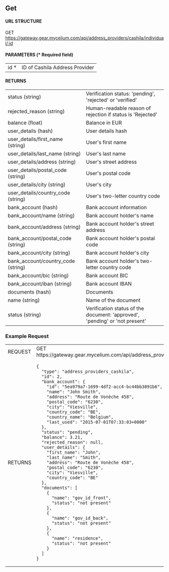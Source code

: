 ## Get

#### URL STRUCTURE

GET https://gateway.gear.mycelium.com/api/address_providers/cashila/individual/:id

#### PARAMETERS (* Required field)

<table>
  <tr>
    <td>id *
    <td>ID of Cashila Address Provider
</table>

#### RETURNS

<table>
  <tr>
    <td>status (string)
    <td>Verification status: &#39;pending&#39;, &#39;rejected&#39; or &#39;verified&#39;
  <tr>
    <td>rejected_reason (string)
    <td>Human-readable reason of rejection if status is &#39;Rejected&#39;
  <tr>
    <td>balance (float)
    <td>Balance in EUR
  <tr>
    <td>user_details (hash)
    <td>User details hash
  <tr>
    <td>user_details/first_name (string)
    <td>User&#39;s first name
  <tr>
    <td>user_details/last_name (string)
    <td>User&#39;s last name
  <tr>
    <td>user_details/address (string)
    <td>User&#39;s street address
  <tr>
    <td>user_details/postal_code (string)
    <td>User&#39;s postal code
  <tr>
    <td>user_details/city (string)
    <td>User&#39;s city
  <tr>
    <td>user_details/country_code (string)
    <td>User&#39;s two-letter country code
  <tr>
    <td>bank_account (hash)
    <td>Bank account information
  <tr>
    <td>bank_account/name (string)
    <td>Bank account holder&#39;s name
  <tr>
    <td>bank_account/address (string)
    <td>Bank account holder&#39;s street address
  <tr>
    <td>bank_account/postal_code (string)
    <td>Bank account holder&#39;s postal code
  <tr>
    <td>bank_account/city (string)
    <td>Bank account holder&#39;s city
  <tr>
    <td>bank_account/country_code (string)
    <td>Bank account holder&#39;s two-letter country code
  <tr>
    <td>bank_account/bic (string)
    <td>Bank account BIC
  <tr>
    <td>bank_account/iban (string)
    <td>Bank account IBAN
  <tr>
    <td>documents (hash)
    <td>Documents
  <tr>
    <td>name (string)
    <td>Name of the document
  <tr>
    <td>status (string)
    <td>Verification status of the document: &#39;approved&#39;, &#39;pending&#39; or &#39;not present&#39;
</table>

### Example Request

<table>
  <tr>
    <td>REQUEST
    <td>GET https://gateway.gear.mycelium.com/api/address_providers/cashila/individual/2
  <tr>
    <td>RETURNS
    <td><pre><code>{
  "type": "address_providers_cashila",
  "id": 2,
  "bank_account": {
    "id": "5ea979a7-1699-4df2-acc4-bc44bb3091b6",
    "name": "John Smith",
    "address": "Route de Vonèche 458",
    "postal_code": "6230",
    "city": "Viesville",
    "country_code": "BE",
    "country_name": "Belgium",
    "last_used": "2015-07-01T07:33:03+0000"
  },
  "status": "pending",
  "balance": 3.21,
  "rejected_reason": null,
  "user_details": {
    "first_name": "John",
    "last_name": "Smith",
    "address": "Route de Vonèche 458",
    "postal_code": "6230",
    "city": "Viesville",
    "country_code": "BE"
  },
  "documents": [
    {
      "name": "gov_id_front",
      "status": "not present"
    },
    {
      "name": "gov_id_back",
      "status": "not present"
    },
    {
      "name": "residence",
      "status": "not present"
    }
  ]
}</code></pre>
</table>

